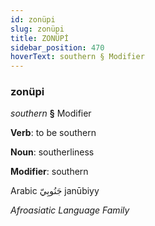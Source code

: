```yaml
---
id: zonüpi
slug: zonüpi
title: ZONÜPİ
sidebar_position: 470
hoverText: southern § Modifier
---
```


### zonüpi

*southern* **§** Modifier

**Verb**: to be southern

**Noun**: southerliness

**Modifier**: southern

Arabic جَنُوبِيّ janūbiyy 

*Afroasiatic Language Family*